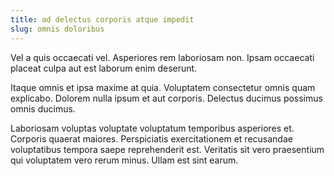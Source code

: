 ```yaml
---
title: ad delectus corporis atque impedit
slug: omnis doloribus
---
```


Vel a quis occaecati vel. Asperiores rem laboriosam non. Ipsam occaecati placeat culpa aut est laborum enim deserunt.

Itaque omnis et ipsa maxime at quia. Voluptatem consectetur omnis quam explicabo. Dolorem nulla ipsum et aut corporis. Delectus ducimus possimus omnis ducimus.

Laboriosam voluptas voluptate voluptatum temporibus asperiores et. Corporis quaerat maiores. Perspiciatis exercitationem et recusandae voluptatibus tempora saepe reprehenderit est. Veritatis sit vero praesentium qui voluptatem vero rerum minus. Ullam est sint earum.
